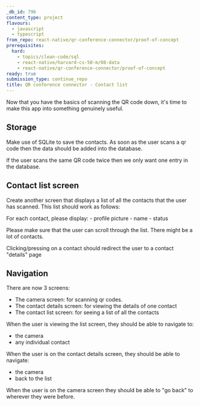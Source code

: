 ```yaml
---
_db_id: 796
content_type: project
flavours:
  - javascript
  - typescript
from_repo: react-native/qr-conference-connector/proof-of-concept
prerequisites:
  hard:
    - topics/clean-code/sql
    - react-native/harvard-cs-50-m/08-data
    - react-native/qr-conference-connector/proof-of-concept
ready: true
submission_type: continue_repo
title: QR conference connector - Contact list
---
```


Now that you have the basics of scanning the QR code down, it's time to make this app into something genuinely useful.

## Storage

Make use of SQLite to save the contacts. As soon as the user scans a qr code then the data should be added into the database.

If the user scans the same QR code twice then we only want one entry in the database.

## Contact list screen

Create another screen that displays a list of all the contacts that the user has scanned. This list should work as follows:

For each contact, please display: - profile picture - name - status

Please make sure that the user can scroll through the list. There might be a lot of contacts.

Clicking/pressing on a contact should redirect the user to a contact "details" page

## Navigation

There are now 3 screens:

- The camera screen: for scanning qr codes.
- The contact details screen: for viewing the details of one contact
- The contact list screen: for seeing a list of all the contacts

When the user is viewing the list screen, they should be able to navigate to:

- the camera
- any individual contact

When the user is on the contact details screen, they should be able to navigate:

- the camera
- back to the list

When the user is on the camera screen they should be able to "go back" to wherever they were before.

